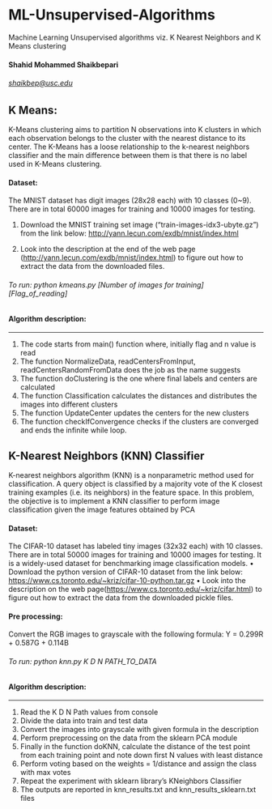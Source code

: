 # ML-Unsupervised-Algorithms
Machine Learning Unsupervised algorithms viz. K Nearest Neighbors and K Means clustering
#### Shahid Mohammed Shaikbepari
###### shaikbep@usc.edu

## K Means:
K-Means clustering aims to partition N observations into K clusters in which each observation belongs to the cluster with the nearest distance to its center. 
The K-Means has a loose relationship to the k-nearest neighbors classifier and the main difference between them is that there is no label used in K-Means clustering. 
#### Dataset:
The MNIST dataset has digit images (28x28 each) with 10 classes (0~9). There are in total 60000 images for training and 10000 images for testing. 

1. Download the MNIST training set image (“train-images-idx3-ubyte.gz”) from the link below: http://yann.lecun.com/exdb/mnist/index.html
 
2. Look into the description at the end of the web page (http://yann.lecun.com/exdb/mnist/index.html) to figure out how to extract the data from the downloaded files.

###### To run: python kmeans.py [Number of images for training] [Flag_of_reading]

#### Algorithm description:
----------------------
1. The code starts from main() function where, initially flag and n value is read
2. The function NormalizeData, readCentersFromInput, readCentersRandomFromData does the job as the name suggests
3. The function doClustering is the one where final labels and centers are calculated
4. The function Classification calculates the distances and distributes the images into different clusters
5. The function UpdateCenter updates the centers for the new clusters
6. The function checkIfConvergence checks if the clusters are converged and ends the infinite while loop.

## K-Nearest Neighbors (KNN) Classifier 
K-nearest neighbors algorithm (KNN) is a nonparametric method used for classification. A query object is classified by a majority vote of the K closest training examples (i.e. its neighbors) in the feature space. In this problem, the objective is to implement a KNN classifier to perform image classification given the image features obtained by PCA

#### Dataset:
The CIFAR-10 dataset has labeled tiny images (32x32 each) with 10 classes. There are in total 50000 images for training and 10000 images for testing. It is a widely-used dataset for benchmarking image classification models. 
•	Download the python version of CIFAR-10 dataset from the link below: https://www.cs.toronto.edu/~kriz/cifar-10-python.tar.gz
•	Look into the description on the web page(https://www.cs.toronto.edu/~kriz/cifar.html)  to figure out how to extract the data from the downloaded pickle files.

#### Pre processing: 
Convert the RGB images to grayscale with the following formula: Y = 0.299R + 0.587G + 0.114B

###### To run: python knn.py K D N PATH_TO_DATA

#### Algorithm description:
----------------------
1. Read the K D N Path values from console
2. Divide the data into train and test data
3. Convert the images into grayscale with given formula in the description
4. Perform preprocessing on the data from the sklearn PCA module
5. Finally in the function doKNN, calculate the distance of the test point from each training point and note down first N values with least distance
6. Perform voting based on the weights = 1/distance and assign the class with max votes
7. Repeat the experiment with sklearn library’s KNeighbors Classifier
8. The outputs are reported in knn_results.txt and knn_results_sklearn.txt files


